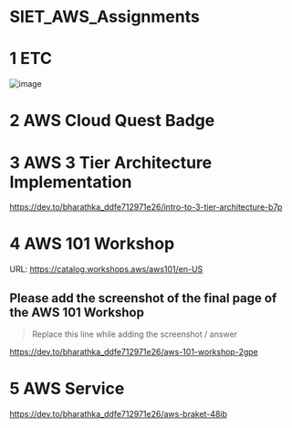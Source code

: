 # SIET_AWS_Assignments

# 1 ETC
![image](https://github.com/user-attachments/assets/859c618b-8298-40d7-aaa1-fd27267035b5)

# 2 AWS Cloud Quest Badge


# 3 AWS 3 Tier Architecture Implementation


https://dev.to/bharathka_ddfe712971e26/intro-to-3-tier-architecture-b7p

# 4 AWS 101 Workshop
URL: https://catalog.workshops.aws/aws101/en-US

## Please add the screenshot of the final page of the AWS 101 Workshop
> Replace this line while adding the screenshot / answer

https://dev.to/bharathka_ddfe712971e26/aws-101-workshop-2gpe

# 5 AWS Service
https://dev.to/bharathka_ddfe712971e26/aws-braket-48ib



